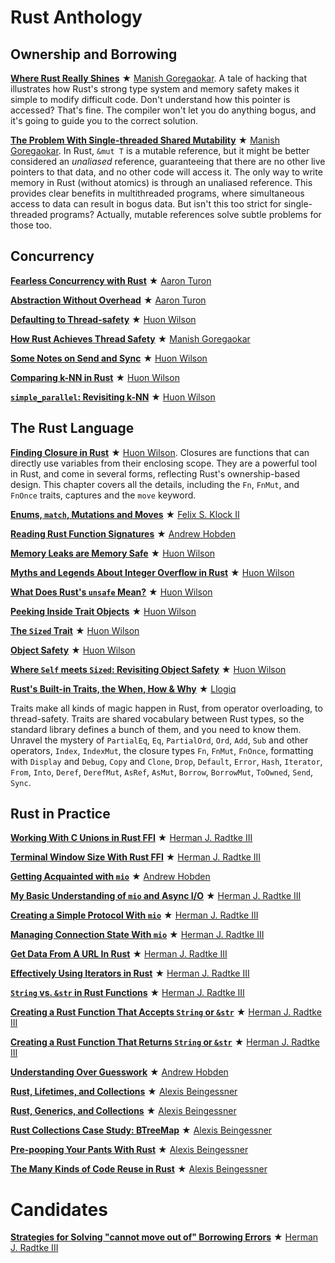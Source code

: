 # Rust Anthology

## Ownership and Borrowing

[__Where Rust Really Shines__] ★ [Manish Goregaokar]. A tale of
hacking that illustrates how Rust's strong type system and memory
safety makes it simple to modify difficult code. Don't understand how
this pointer is accessed? That's fine. The compiler won't let you do
anything bogus, and it's going to guide you to the correct solution.

[__Where Rust Really Shines__]: where-rust-really-shines.html

[__The Problem With Single-threaded Shared Mutability__] ★ [Manish Goregaokar].
In Rust, `&mut T` is a mutable reference, but it might be better
considered an _unaliased_ reference, guaranteeing that there are no
other live pointers to that data, and no other code will access
it. The only way to write memory in Rust (without atomics) is through
an unaliased reference. This provides clear benefits in multithreaded
programs, where simultaneous access to data can result in bogus
data. But isn't this too strict for single-threaded programs? Actually,
mutable references solve subtle problems for those too.

[__The Problem With Single-threaded Shared Mutability__]: the-problem-with-shared-mutability.html

## Concurrency

[__Fearless Concurrency with Rust__] ★ [Aaron Turon]

[__Fearless Concurrency with Rust__]: fearless-concurrency.html

[__Abstraction Without Overhead__] ★ [Aaron Turon]

[__Abstraction Without Overhead__]: abstraction-without-overhead.html

[__Defaulting to Thread-safety__] ★ [Huon Wilson]

[__Defaulting to Thread-safety__]: defaulting-to-thread-safety.html

[__How Rust Achieves Thread Safety__] ★ [Manish Goregaokar]

[__How Rust Achieves Thread Safety__]: how-rust-achieves-thread-safety.html

[__Some Notes on Send and Sync__] ★ [Huon Wilson]

[__Some Notes on Send and Sync__]: some-notes-on-send-and-sync.html

[__Comparing k-NN in Rust__] ★ [Huon Wilson]

[__Comparing k-NN in Rust__]: comparing-knn-in-rust.html

[__`simple_parallel`: Revisiting k-NN__] ★ [Huon Wilson]

[__`simple_parallel`: Revisiting k-NN__]: simple-parallel-revisiting-knn.md

## The Rust Language

[__Finding Closure in Rust__] ★ [Huon Wilson]. Closures are functions
that can directly use variables from their enclosing scope. They are a
powerful tool in Rust, and come in several forms, reflecting Rust's
ownership-based design. This chapter covers all the details, including
the `Fn`, `FnMut`, and `FnOnce` traits, captures and the `move` keyword.

[__Finding Closure in Rust__]: finding-closure-in-rust.html

[__Enums, `match`, Mutations and Moves__] ★ [Felix S. Klock II]

[__Enums, `match`, Mutations and Moves__]: enums-match-mutation-and-moves.html

[__Reading Rust Function Signatures__] ★ [Andrew Hobden]

[__Reading Rust Function Signatures__]: reading-rust-function-signatures.html

[__Memory Leaks are Memory Safe__] ★ [Huon Wilson]

[__Memory Leaks are Memory Safe__]: memory-leaks-are-memory-safe.html

[__Myths and Legends About Integer Overflow in Rust__] ★ [Huon Wilson]

[__Myths and Legends About Integer Overflow in Rust__]: myths-and-legends-about-integer-overflow-in-rust.html

[__What Does Rust's `unsafe` Mean?__] ★ [Huon Wilson]

[__What Does Rust's `unsafe` Mean?__]: what-does-rusts-unsafe-mean.html

[__Peeking Inside Trait Objects__] ★ [Huon Wilson]

[__Peeking Inside Trait Objects__]: peeking-inside-trait-objects.html

[__The `Sized` Trait__] ★ [Huon Wilson]

[__The `Sized` Trait__]: the-sized-trait.html

[__Object Safety__] ★ [Huon Wilson]

[__Object Safety__]: object-safety.html

[__Where `Self` meets `Sized`: Revisiting Object Safety__] ★ [Huon Wilson]

[__Where `Self` meets `Sized`: Revisiting Object Safety__]: where-self-meets-sized-revisiting-object-safety.html

[__Rust's Built-in Traits, the When, How & Why__] ★ [Llogiq]

Traits make all kinds of magic happen in Rust, from operator
overloading, to thread-safety. Traits are shared vocabulary between
Rust types, so the standard library defines a bunch of them, and you
need to know them. Unravel the mystery of `PartialEq`, `Eq`,
`PartialOrd`, `Ord`, `Add`, `Sub` and other operators, `Index`, `IndexMut`,
the closure types `Fn`, `FnMut`, `FnOnce`, formatting with `Display` and `Debug`,
`Copy` and `Clone`, `Drop`, `Default`, `Error`, `Hash`, `Iterator`,
`From`, `Into`, `Deref`, `DerefMut`, `AsRef`, `AsMut`, `Borrow`,
`BorrowMut`, `ToOwned`, `Send`, `Sync`.

[__Rust's Built-in Traits, the When, How & Why__]: rusts-built-in-traits.html

## Rust in Practice

[__Working With C Unions in Rust FFI__] ★ [Herman J. Radtke III]

[__Working With C Unions in Rust FFI__]: unions-rust-ffi.html

[__Terminal Window Size With Rust FFI__] ★ [Herman J. Radtke III]

[__Terminal Window Size With Rust FFI__]: terminal-window-size-with-rust-ffi.html

[__Getting Acquainted with `mio`__] ★ [Andrew Hobden]

[__Getting Acquainted with `mio`__]: getting-acquainted-with-mio.html

[__My Basic Understanding of `mio` and Async I/O__] ★ [Herman J. Radtke III]

[__My Basic Understanding of `mio` and Async I/O__]: my-basic-understanding-of-mio-and-async-io.html

[__Creating a Simple Protocol With `mio`__] ★ [Herman J. Radtke III]

[__Creating a Simple Protocol With `mio`__]: creating-a-simple-protocol-with-mio.html

[__Managing Connection State With `mio`__] ★ [Herman J. Radtke III]

[__Managing Connection State With `mio`__]: managing-connection-state-with-mio.html

[__Get Data From A URL In Rust__] ★ [Herman J. Radtke III]

[__Get Data From A URL In Rust__]: get-data-from-a-url.html

[__Effectively Using Iterators in Rust__] ★ [Herman J. Radtke III]

[__Effectively Using Iterators in Rust__]: effectively-using-iterators.html

[__`String` vs. `&str` in Rust Functions__] ★ [Herman J. Radtke III]

[__`String` vs. `&str` in Rust Functions__]: string-vs-str-in-rust-functions.html

[__Creating a Rust Function That Accepts `String` or `&str`__] ★ [Herman J. Radtke III]

[__Creating a Rust Function That Accepts `String` or `&str`__]: creating-a-rust-function-that-accepts-string-or-str.html

[__Creating a Rust Function That Returns `String` or `&str`__] ★ [Herman J. Radtke III]

[__Creating a Rust Function That Returns `String` or `&str`__]: creating-a-rust-function-that-returns-string-or-str.html

[__Understanding Over Guesswork__] ★ [Andrew Hobden]

[__Understanding Over Guesswork__]: understanding-over-guesswork.html

[__Rust, Lifetimes, and Collections__] ★ [Alexis Beingessner]

[__Rust, Lifetimes, and Collections__]: rust-lifetimes-and-collections.html

[__Rust, Generics, and Collections__] ★ [Alexis Beingessner]

[__Rust, Generics, and Collections__]: rust-generics-and-collections.html

[__Rust Collections Case Study: BTreeMap__] ★ [Alexis Beingessner]

[__Rust Collections Case Study: BTreeMap__]: rust-btree-case.html

[__Pre-pooping Your Pants With Rust__] ★ [Alexis Beingessner]

[__Pre-pooping Your Pants With Rust__]: everyone-poops.html

[__The Many Kinds of Code Reuse in Rust__] ★ [Alexis Beingessner]

[__The Many Kinds of Code Reuse in Rust__]: rust-reuse-and-recycle.html

# Candidates

[__Strategies for Solving "cannot move out of" Borrowing Errors__] ★ [Herman J. Radtke III]

[__Strategies for Solving "cannot move out of" Borrowing Errors__]: strategies-for-solving-cannot-move-out-of-borrowing-errors.html

[Aaron Turon]: authors.html#Aaron%20Turon
[Alexis Beingessner]: authors.html#Alexis%20Beingessner
[Andrew Hobden]: authors.html#Andrew%20Hobden
[Felix S. Klock II]: authors.html#Felix%20S.%20Klock%20II
[Herman J. Radtke III]: authors.html#Herman%20J.%20Radtke%20III
[Huon Wilson]: authors.html#Huon%20Wilson
[Llogiq]: authors.html#Llogiq
[Manish Goregaokar]: authors.html#Manish%20aGoregaokar
